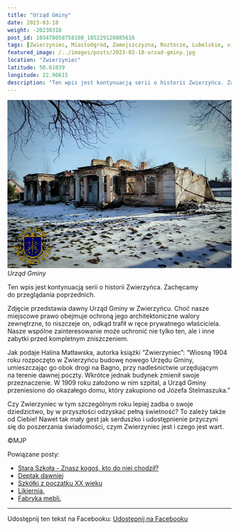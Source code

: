 ```yaml
---
title: "Urząd Gminy"
date: 2023-03-18
weight: -20230318
post_id: 103478058758108_185229120885616
tags: [Zwierzyniec, MiastoOgród, Zamojszczyzna, Roztocze, Lubelskie, villarestituta, turystyka, dziedzictwo, zabytki, krajobrazy]
featured_image: /../images/posts/2023-03-18-urzad-gminy.jpg
location: "Zwierzyniec"
latitude: 50.61039
longitude: 22.96615
description: "Ten wpis jest kontynuacją serii o historii Zwierzyńca. Zachęcamy do przeglądania poprzednich...."
---
```


![Urząd Gminy](/images/posts/2023-03-18-urzad-gminy.jpg)
*Urząd Gminy*

Ten wpis jest kontynuacją serii o historii Zwierzyńca. Zachęcamy do przeglądania poprzednich.

Zdjęcie przedstawia dawny Urząd Gminy w Zwierzyńcu. Choć nasze miejscowe prawo obejmuje ochroną jego architektoniczne walory zewnętrzne, to niszczeje on, odkąd trafił w ręce prywatnego właściciela. Nasze wspólne zainteresowanie może uchronić nie tylko ten, ale i inne zabytki przed kompletnym zniszczeniem.

Jak podaje Halina Matławska, autorka książki “Zwierzyniec”:
“Wiosną 1904 roku rozpoczęto w Zwierzyńcu budowę nowego Urzędu Gminy, umieszczając go obok drogi na Bagno, przy nadleśnictwie urzędującym na terenie dawnej poczty. Wkrótce jednak budynek zmienił swoje przeznaczenie. W 1909 roku założono w nim szpital, a Urząd Gminy przeniesiono do okazałego domu, który zakupiono od Józefa Stelmaszuka.”

Czy Zwierzyniec w tym szczególnym roku lepiej zadba o swoje dziedzictwo, by w przyszłości odzyskać pełną świetność?
To zależy także od Ciebie!
Nawet tak mały gest jak serduszko i udostępnienie przyczyni się do poszerzania świadomości, czym Zwierzyniec jest i czego jest wart.



©MJP

Powiązane posty:
- [Stara Szkoła - Znasz kogoś, kto do niej chodził?](/posts/Stara-Szkola-Znasz-kogos-kto-do-niej-chodzil)
- [Deptak dawniej](/posts/Deptak-dawniej)
- [Szkółki z początku XX wieku](/posts/Szkolki-z-poczatku-XX-wieku)
- [Likiernia.](/posts/Likiernia)
- [Fabryka mebli.](/posts/Fabryka-mebli)


---

Udostępnij ten tekst na Facebooku:
[Udostępnij na Facebooku](https://www.facebook.com/sharer/sharer.php?u=https://stowarzyszeniewachniewskiej.pl/posts/Urzad-Gminy)

<script type="application/ld+json">
{
  "@context": "https://schema.org",
  "@type": "BlogPosting",
  "headline": "Urząd Gminy",
  "datePublished": "2023-03-18",
  "dateModified": "2023-03-18",
  "author": {
    "@type": "Person",
    "name": "Michał Jan Patyk"
  },
  "publisher": {
    "@type": "Organization",
    "name": "Stowarzyszenie im. Aleksandry Wachniewskiej",
    "logo": {
      "@type": "ImageObject",
      "url": "https://stowarzyszeniewachniewskiej.pl/images/logo/logo.svg"
    }
  },
  "mainEntityOfPage": {
    "@type": "WebPage",
    "@id": "https://stowarzyszeniewachniewskiej.pl/posts/Urzad-Gminy"
  },
  "image": {
    "@type": "ImageObject",
    "url": "https://stowarzyszeniewachniewskiej.pl/images/posts/2023-03-18-urzad-gminy.jpg"
  },
  "articleSection": "Dziedzictwo Kulturowe i Zabytki",
  "keywords": "Zwierzyniec, MiastoOgród, Zamojszczyzna, Roztocze, Lubelskie, villarestituta, turystyka, dziedzictwo, zabytki, krajobrazy",
  "wordCount": 151,
  "articleBody": "Ten wpis jest kontynuacją serii o historii Zwierzyńca. Zachęcamy do przeglądania poprzednich.\n\nZdjęcie przedstawia dawny Urząd Gminy w Zwierzyńcu. Choć nasze miejscowe prawo obejmuje ochroną jego architektoniczne walory zewnętrzne, to niszczeje on, odkąd trafił w ręce prywatnego właściciela. Nasze wspólne zainteresowanie może uchronić nie tylko ten, ale i inne zabytki przed kompletnym zniszczeniem.\n\nJak podaje Halina Matławska, autorka książki “Zwierzyniec”:\n“Wiosną 1904 roku rozpoczęto w Zwierzyńcu budowę nowego Urzędu Gminy, umieszczając go obok drogi na Bagno, przy nadleśnictwie urzędującym na terenie dawnej poczty. Wkrótce jednak budynek zmienił swoje przeznaczenie. W 1909 roku założono w nim szpital, a Urząd Gminy przeniesiono do okazałego domu, który zakupiono od Józefa Stelmaszuka.”\n\nCzy Zwierzyniec w tym szczególnym roku lepiej zadba o swoje dziedzictwo, by w przyszłości odzyskać pełną świetność?\nTo zależy także od Ciebie!\nNawet tak mały gest jak serduszko i udostępnienie przyczyni się do poszerzania świadomości, czym Zwierzyniec jest i czego jest wart.\n \n         \n\n©MJP",
  "description": "Odkryj piękno Zwierzyńca i jego zabytki.",
  "copyrightHolder": {
    "@type": "Person",
    "name": "Michał Jan Patyk"
  }
}
</script>
<script type="application/ld+json">
{
  "@context": "https://schema.org",
  "@type": "BreadcrumbList",
  "itemListElement": [
    {
      "@type": "ListItem",
      "position": 1,
      "name": "Home",
      "item": "https://stowarzyszeniewachniewskiej.pl"
    },
    {
      "@type": "ListItem",
      "position": 2,
      "name": "posts",
      "item": "https://stowarzyszeniewachniewskiej.pl/posts"
    },
    {
      "@type": "ListItem",
      "position": 3,
      "name": "Urząd Gminy",
      "item": "https://stowarzyszeniewachniewskiej.pl/posts/Urzad-Gminy"
    }
  ]
}
</script>
